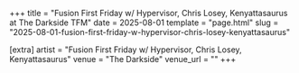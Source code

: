 +++
title = "Fusion First Friday w/ Hypervisor, Chris Losey, Kenyattasaurus at The Darkside TFM"
date = 2025-08-01
template = "page.html"
slug = "2025-08-01-fusion-first-friday-w-hypervisor-chris-losey-kenyattasaurus"

[extra]
artist = "Fusion First Friday w/ Hypervisor, Chris Losey, Kenyattasaurus"
venue = "The Darkside"
venue_url = ""
+++
